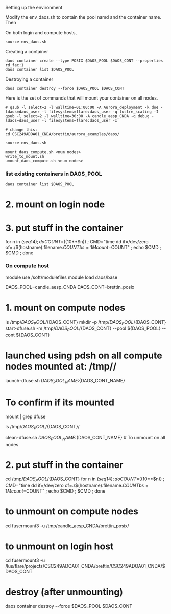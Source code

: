 Setting up the environment

Modify the env_daos.sh to contain the pool namd and the container name. Then

On both login and compute hosts, 

	source env_daos.sh


Creating a container

	daos container create --type POSIX $DAOS_POOL $DAOS_CONT --properties rd_fac:1
	daos container list $DAOS_POOL
	

Destroying a container

	daos container destroy --force $DAOS_POOL $DAOS_CONT


Here is the set of commands that will mount your container
on all nodes.

```
# qsub -l select=2 -l walltime=01:00:00 -A Aurora_deployment -k doe -ldaos=daos_user -l filesystems=flare:daos_user -q lustre_scaling -I
qsub -l select=2 -l walltime=30:00 -A candle_aesp_CNDA -q debug -ldaos=daos_user -l filesystems=flare:daos_user -I

# change this:
cd CSC249ADOA01_CNDA/brettin/aurora_examples/daos/

source env_daos.sh 

mount_daos_compute.sh <num nodes>
write_to_mount.sh
umount_daos_compute.sh <num nodes>

```








### list existing containers in DAOS_POOL

	daos container list $DAOS_POOL



# 2. mount on login node


# 3. put stuff in the container
for n in $(seq 1 4) ; do
        COUNT=$((10**$n)) ;
        CMD="time dd if=/dev/zero of=./$(hostname).filename.$COUNT bs=1M count=$COUNT" ;
        echo $CMD ;
        $CMD ;
done

### On compute host

module use /soft/modulefiles
module load daos/base

DAOS_POOL=candle_aesp_CNDA
DAOS_CONT=brettin_posix


# 1. mount on compute nodes
ls /tmp/${DAOS_POOL}/${DAOS_CONT}
mkdir -p /tmp/${DAOS_POOL}/${DAOS_CONT}
start-dfuse.sh -m /tmp/${DAOS_POOL}/${DAOS_CONT} --pool ${DAOS_POOL} --cont ${DAOS_CONT}

# launched using pdsh on all compute nodes mounted at: /tmp/<pool>/<container>
launch-dfuse.sh ${DAOS_POOL_NAME}:${DAOS_CONT_NAME} 

# To confirm if its mounted
mount | grep dfuse

ls /tmp/${DAOS_POOL}/${DAOS_CONT}/

clean-dfuse.sh  ${DAOS_POOL_NAME}:${DAOS_CONT_NAME} # To unmount on all nodes




# 2. put stuff in the container
cd /tmp/${DAOS_POOL}/${DAOS_CONT}
for n in $(seq 1 4) ; do
	COUNT=$((10**$n)) ;
	CMD="time dd if=/dev/zero of=./$(hostname).filename.$COUNT bs=1M count=$COUNT" ;
	echo $CMD ;
	$CMD ;
done

# to unmount on compute nodes
cd
fusermount3 -u /tmp/candle_aesp_CNDA/brettin_posix/

# to unmount on login host
cd
fusermount3 -u /lus/flare/projects/CSC249ADOA01_CNDA/brettin/CSC249ADOA01_CNDA/$DAOS_CONT

# destroy (after unmounting)
daos container destroy --force $DAOS_POOL $DAOS_CONT

